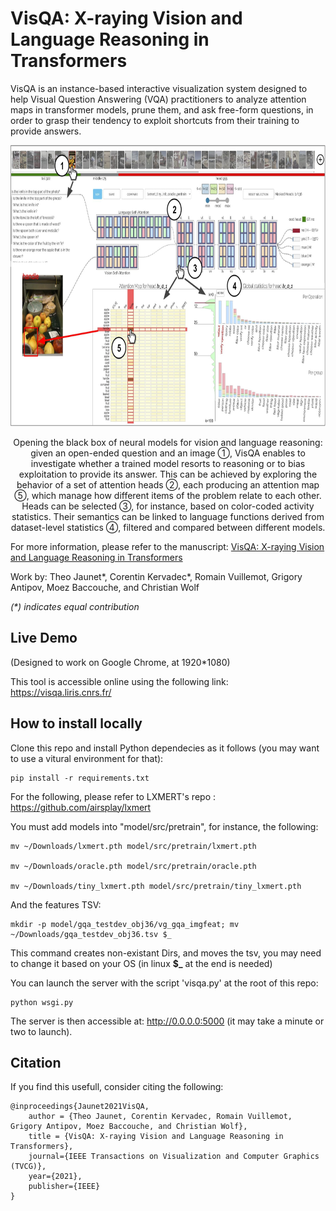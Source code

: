 # VisQA: X-raying Vision and Language Reasoning in Transformers

VisQA is an instance-based interactive visualization system designed to help Visual Question Answering (VQA) practitioners to analyze attention maps in transformer models, prune them, and ask free-form questions, in order to grasp their tendency to exploit shortcuts from their training to provide answers.


<p align="center">
<img src="https://github.com/Theo-Jaunet/VisQA/blob/master/teaserhd.jpg" height="450">
 <p align="center">
 Opening the black box of neural models for vision and language reasoning: given an open-ended question and an image ①, VisQA enables to investigate whether a trained model resorts to reasoning or to bias exploitation to provide its answer. This can be achieved by exploring the behavior of a set of attention heads ②, each producing an attention map ⑤, which manage how different items of the problem relate to each other. Heads can be selected ③, for instance, based on color-coded activity statistics. Their semantics can be linked to language functions derived from dataset-level statistics ④, filtered and compared between different models.
  </p>
</p>



For more information, please refer to the manuscript: 
[VisQA: X-raying Vision and Language Reasoning in Transformers](https://arxiv.org/abs/2104.00926)

Work by:  Theo Jaunet*, Corentin Kervadec*, Romain Vuillemot, Grigory Antipov, Moez Baccouche, and Christian Wolf

<em> (\*) indicates equal contribution </em>



## Live Demo
(Designed to work on Google Chrome, at 1920*1080)

This tool is accessible online using the following link: https://visqa.liris.cnrs.fr/


## How to install locally

Clone this repo and install Python dependecies as it follows (you may want to use a vitural environment for that):


```
pip install -r requirements.txt
```

For the following, please refer to LXMERT's repo : 
 https://github.com/airsplay/lxmert
 
 
You must add models into "model/src/pretrain", for instance, the following:

```
mv ~/Downloads/lxmert.pth model/src/pretrain/lxmert.pth

mv ~/Downloads/oracle.pth model/src/pretrain/oracle.pth

mv ~/Downloads/tiny_lxmert.pth model/src/pretrain/tiny_lxmert.pth
```

And the features TSV:

```
mkdir -p model/gqa_testdev_obj36/vg_gqa_imgfeat; mv ~/Downloads/gqa_testdev_obj36.tsv $_
```

This command creates non-existant Dirs, and moves the tsv, you may need to change it based on your OS (in linux **$_** at the end is needed)


You can launch the server with the script 'visqa.py' at the root of this repo:


```
python wsgi.py
```



The server is then accessible at: http://0.0.0.0:5000 (it may take a minute or two to launch).


## Citation

If you find this usefull, consider citing the following:

```
@inproceedings{Jaunet2021VisQA,
    author = {Theo Jaunet, Corentin Kervadec, Romain Vuillemot, Grigory Antipov, Moez Baccouche, and Christian Wolf},
    title = {VisQA: X-raying Vision and Language Reasoning in Transformers},
    journal={IEEE Transactions on Visualization and Computer Graphics (TVCG)},
    year={2021},
    publisher={IEEE}
}
```



